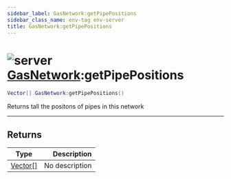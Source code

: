 ```yaml
---
sidebar_label: GasNetwork:getPipePositions
sidebar_class_name: env-tag env-server
title: GasNetwork:getPipePositions
---
```


# <img src='/img/wiki/server.png' alt='server' data-tag='env-tag' /> [GasNetwork](../gasnetwork/README.md):getPipePositions

```lua
Vector[] GasNetwork:getPipePositions()
```

Returns tall the positons of pipes in this network<br/>

-----------------
## Returns

| Type   | Description |
| ------ | ----------: |
| [Vector[]](../vector[]/README.md) | No description |
